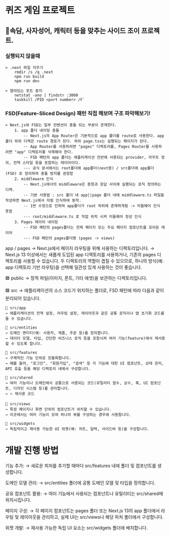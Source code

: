 # 퀴즈 게임 프로젝트
## 📌속담, 사자성어, 캐릭터 등을 맞추는 사이드 조이 프로젝트.


### 실행되지 않을때
	> .next 파일 지우기
		rmdir /s /q .next
		npm run build
		npm run dev
		
	> 열려있는 포트 중지
		netstat -ano | findstr :3000
		taskkill /PID <port number> /F`



### FSD(Feature-Sliced Design) 패턴 직접 해보며 구조 파악해보기!
	> Next.js와 FSD는 일부 컨벤션이 충돌 되는 부분이 존재한다.
		1. app 폴더 네이밍 충돌
			-- Next.js의 App Router은 기본적으로 app 폴더를 route로 사용한다. app 폴더 하위 디렉은 route 경로가 된다. 하위 page.tsx는 실행되는 페이지가 된다.
			-- App Router를 사용하려면 "pages" 디렉토리를, Pages Router를 사용하려면 "app" 디렉토리를 삭제해야 한다.
			-- FSD 패턴의 app 폴더는 애플리케이션 전반에 사용되는 provider, 라우트 정의, 전역 스타일 등을 포함하는 레이어이다.
			--- 공식 문서에서는 root폴더에 app폴더(next용) / src폴더에 app폴더(FSD) 로 정의하여 충돌 방지를 권장함
		2. middleware 인식
			-- Next.js에서의 middleware은 용청과 응답 사이에 실행되는 로직 정의하는 디렉.
			-- 기본 사용법 : src 폴더 내 app||page 폴더 내에 middleware.ts 파일을 작성하면 Next.js에서 자동 인식하여 동작.
			-- 1번 수정으로 인하여 app폴더가 root 하위에 존재하게됨 -> 미들웨어 인식 못함
			--- root/middleware.ts 로 직업 위치 시켜 미들웨어 정상 인식
		3. Pages 레이어 네이밍
			-- FSD 패턴의 pages폴더는 전체 페이지 또는 주요 페이지 컴포넌트를 모아둔 레이어
			--- FSD 패턴의 pages폴더명 (pages -> views) 


app / pages
→ Next.js에서 페이지 라우팅을 위해 사용하는 디렉토리입니다.
→ Next.js 13 이상에서는 새롭게 도입된 app 디렉토리를 사용하거나, 기존의 pages 디렉토리를 사용할 수 있습니다. 두 디렉토리의 역할이 겹칠 수 있으므로, 하나의 방식(예: app 디렉토리 기반 라우팅)을 선택해 일관성 있게 사용하는 것이 좋습니다.

🟦 public
→ 정적 파일(이미지, 폰트, 기타 에셋)을 보관하는 디렉토리입니다.

🟦 src
→ 애플리케이션의 소스 코드가 위치하는 폴더로, FSD 패턴에 따라 다음과 같이 분리되어 있습니다.

	🔷 src/app  
	→ 애플리케이션의 전역 설정, 라우팅 설정, 레이아웃과 같은 공통 로직이나 앱 초기화 코드를 둘 수 있습니다.

	🔷 src/entities
	→ 도메인 엔티티(예: 사용자, 제품, 주문 등)를 정의합니다.
	→ 데이터 모델, 타입, 간단한 비즈니스 로직 등을 포함시켜 여러 기능(feature)에서 재사용할 수 있도록 합니다.

	🔷 src/features
	→ 구체적인 기능 단위로 모듈화합니다.
	→ 예를 들어, "로그인", "회원가입", "검색" 등 각 기능에 대한 UI 컴포넌트, 상태 관리, API 호출 등을 해당 디렉토리 내에서 구성합니다.

	🔷 src/shared
	→ 여러 기능이나 도메인에서 공통으로 사용되는 코드(유틸리티 함수, 상수, 훅, UI 컴포넌트, 디자인 시스템 등)를 관리합니다.
	→ ⭐ 재사용 코드

	🔷 src/views
	→ 특정 페이지나 화면 단위의 컴포넌트가 위치할 수 있습니다.
	→ 이곳에서는 여러 기능이 모여 하나의 뷰를 구성하는 경우에 사용합니다.

	🔷 src/widgets
	→ 독립적이고 재사용 가능한 UI 위젯(예: 차트, 달력, 사이드바 등)을 구성합니다.


# 개발 진행 방법
기능 추가:
	→ 새로운 피처를 추가할 때마다 src/features 내에 폴더 및 컴포넌트를 생성합니다.

도메인 모델 관리:
	→ src/entities 폴더에 공통 도메인 모델 및 타입을 정의합니다.

공유 컴포넌트 활용:
	→ 여러 기능에서 사용되는 컴포넌트나 유틸리티는 src/shared에 위치시킵니다.

페이지 구성:
	→ 각 페이지 컴포넌트는 pages 폴더 또는 Next.js 13의 app 폴더에서 라우팅 및 레이아웃을 관리하고,
		실제 UI는 src/views나 해당 피처 폴더에서 구성합니다.
		
위젯 개발:
	→ 재사용 가능한 독립 UI 요소는 src/widgets 폴더에 배치합니다.